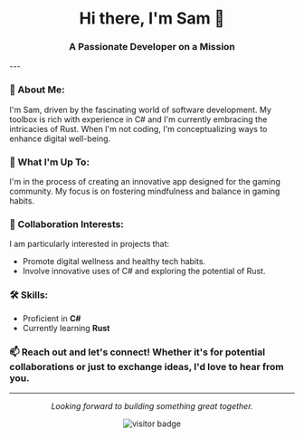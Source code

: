 <h1 align="center">Hi there, I'm Sam 👋</h1>
<h3 align="center">A Passionate Developer on a Mission</h3>
---

### 👀 About Me:

I'm Sam, driven by the fascinating world of software development. My toolbox is rich with experience in C# and I'm currently embracing the intricacies of Rust. When I'm not coding, I'm conceptualizing ways to enhance digital well-being.

### 🌱 What I'm Up To:

I'm in the process of creating an innovative app designed for the gaming community. My focus is on fostering mindfulness and balance in gaming habits.

### 💞️ Collaboration Interests:

I am particularly interested in projects that:
- Promote digital wellness and healthy tech habits.
- Involve innovative uses of C# and exploring the potential of Rust.

### 🛠️ Skills:

- Proficient in **C#**
- Currently learning **Rust**

### 📫 Reach out and let's connect! Whether it's for potential collaborations or just to exchange ideas, I'd love to hear from you.
---
<p align="center">
  <i>Looking forward to building something great together.</i>
</p>

<p align="center">
  <img src="https://visitor-badge.laobi.icu/badge?page_id=sammoth555.sammoth555" alt="visitor badge"/>
</p>
